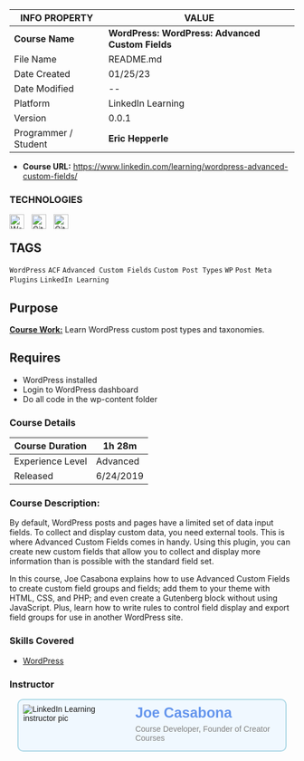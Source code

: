 | INFO PROPERTY        | VALUE                                            |
| -------------------- | ------------------------------------------------ |
| **Course Name**      | **WordPress: WordPress: Advanced Custom Fields** |
| File Name            | README.md                                        |
| Date Created         | 01/25/23                                         |
| Date Modified        | --                                               |
| Platform             | LinkedIn Learning                                |
| Version              | 0.0.1                                            |
| Programmer / Student | **Eric Hepperle**                                |

* **Course URL:** https://www.linkedin.com/learning/wordpress-advanced-custom-fields/

### TECHNOLOGIES

<img align="left" alt="WordPress" title="WordPress" width="26px" src="https://cdn.jsdelivr.net/gh/devicons/devicon/icons/wordpress/wordpress-original.svg" style="padding-right:10px;" />

<img align="left" alt="Git" title="Git" width="26px" src="https://cdn.jsdelivr.net/gh/devicons/devicon/icons/git/git-original.svg" style="padding-right:10px;" />

<img align="left" alt="GitHub" title="GitHub" width="26px" src="https://user-images.githubusercontent.com/3369400/139448065-39a229ba-4b06-434b-bc67-616e2ed80c8f.png" style="padding-right:10px;" />


<br>

## TAGS

`WordPress` `ACF` `Advanced Custom Fields` `Custom Post Types` `WP` `Post Meta` `Plugins` `LinkedIn Learning`

## Purpose

**<u>Course Work:</u>** Learn WordPress custom post types and taxonomies.
    
## Requires

* WordPress installed
* Login to WordPress dashboard
* Do all code in the wp-content folder

### Course Details

| Course Duration  | 1h 28m    |
| ---------------- | --------- |
| Experience Level | Advanced  |
| Released         | 6/24/2019 |

### Course Description:

<div>
<p>By default, WordPress posts and pages have a limited set of data input fields. To collect and display custom data, you need external tools. This is where Advanced Custom Fields comes in handy. Using this plugin, you can create new custom fields that allow you to collect and display more information than is possible with the standard field set.</p>

<p>In this course, Joe Casabona explains how to use Advanced Custom Fields to create custom field groups and fields; add them to your theme with HTML, CSS, and PHP; and even create a Gutenberg block without using JavaScript. Plus, learn how to write rules to control field display and export field groups for use in another WordPress site.
</p></div>
          
### Skills Covered

- [WordPress](https://www.linkedin.com/learning/search?keywords=WordPress)


### Instructor

<style>
  .author-profile {
    background: aliceblue;
    border: solid 2px lightblue;
    border-radius: 10px;
    min-height: 2em;
    min-width: 200px;
    max-width: 1024px;
    margin: 1em;
    padding: 0.6em;
    overflow: hidden;
    height: auto;
    font-family: 'Franklin Gothic Medium', 'Arial Narrow', Arial, sans-serif;

    display: flex;
    column-gap: 1em;
  }
  .author-img {
  }
  .author-img img {
    max-height: 150px;

  }
  .author-info h3 {padding: 0; margin: 0; font-size: 1.8em}
  .author-info h3 a {color: cornflowerblue; text-decoration: none;}
  .author-info h4 { color: gray; font-weight: 300; margin: 0.4em 0; font-family: 'Lucida Sans', 'Lucida Sans Regular', 'Lucida Grande', 'Lucida Sans Unicode', Geneva, Verdana, sans-serif;}
</style>

<section class="author-profile">
  <div class="author-img">
    <img
      src="https://media.licdn.com/dms/image/C4E0DAQHDPO3sG5WoTg/learning-author-crop_200_200/0/1598473178222?e=1675285200&v=beta&t=54Qk8BKG-GnfTuXx4uFUbiY39jrPUIx5FAiUje7Q-BA"
      alt="LinkedIn Learning instructor pic"
    />
  </div>
  <div class="author-info">
    <h3><a href="https://www.linkedin.com/learning/instructors/joe-casabona" target="_blank">Joe Casabona</a></h3>
    <h4>Course Developer, Founder of Creator Courses</h4>
  </div>
</section>
